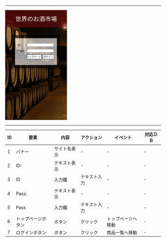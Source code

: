 *****
<img src="../img/toppu-login.png" width="200">

*****

|ID   |要素   |内容   |アクション|イベント |対応ＤＢ |
|-----|-------|-------|---------|---------|---------|
|1  |バナー |サイト名表示|-    |-        |-        |
|2  |ID:    |テキスト表示|-   |-         |-        |
|3  |ID     |入力欄|テキスト入力|-      |-         |
|4  |Pass:  |テキスト表示|-   |-        |-         |
|5  |Pass   |入力欄|テキスト入力|-      |-         |
|6  |トップページボタン|ボタン|クリック|トップページへ移動|-|
|7  |ログインボタン|ボタン|クリック|商品一覧へ移動|-|



